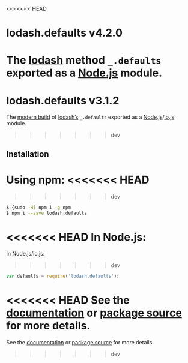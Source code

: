 <<<<<<< HEAD
# lodash.defaults v4.2.0

The [lodash](https://lodash.com/) method `_.defaults` exported as a [Node.js](https://nodejs.org/) module.
=======
# lodash.defaults v3.1.2

The [modern build](https://github.com/lodash/lodash/wiki/Build-Differences) of [lodash’s](https://lodash.com/) `_.defaults` exported as a [Node.js](http://nodejs.org/)/[io.js](https://iojs.org/) module.
>>>>>>> dev

## Installation

Using npm:
<<<<<<< HEAD
=======

>>>>>>> dev
```bash
$ {sudo -H} npm i -g npm
$ npm i --save lodash.defaults
```

<<<<<<< HEAD
In Node.js:
=======
In Node.js/io.js:

>>>>>>> dev
```js
var defaults = require('lodash.defaults');
```

<<<<<<< HEAD
See the [documentation](https://lodash.com/docs#defaults) or [package source](https://github.com/lodash/lodash/blob/4.2.0-npm-packages/lodash.defaults) for more details.
=======
See the [documentation](https://lodash.com/docs#defaults) or [package source](https://github.com/lodash/lodash/blob/3.1.2-npm-packages/lodash.defaults) for more details.
>>>>>>> dev
